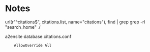 # Notes

url(r"^citations$", citations.list, name="citations"),
find | grep 
grep -rl "search_home" ./

a2ensite database.citations.conf

        AllowOverride All